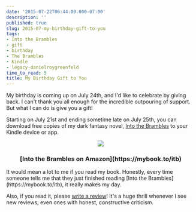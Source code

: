 ```yaml
---
date: '2015-07-22T06:44:00.000-07:00'
description: ''
published: true
slug: 2015-07-my-birthday-gift-to-you
tags:
- Into the Brambles
- gift
- birthday
- The Brambles
- Kindle
- legacy-danielroygreenfeld
time_to_read: 5
title: My Birthday Gift to You
---
```


My birthday is coming up on July 24th, and I'd like to celebrate by giving back. I can't thank you all enough for the incredible outpouring of support. But what I can do is give you a gift!

Starting on July 21st and ending sometime late on July 25th, you can download free copies of my dark fantasy novel, [Into the Brambles](https://mybook.to/itb) to your Kindle device or app.

<div class="separator" style="clear: both; text-align: center;"><a href="https://mybook.to/itb"><img border="0" src="https://3.bp.blogspot.com/-yL14AoUFQmo/Va6qoM1EUhI/AAAAAAAAJ4A/fBAeqK7VDms/s1600/into-the-brambles-free-on-birthday-484x252.jpg" /></a></div><div class="separator" style="clear: both; text-align: center;">
</div><h3 style="clear: both; text-align: center;">[Into the Brambles on Amazon](https://mybook.to/itb)</h3><div class="separator" style="clear: both; text-align: center;">
</div>It would mean a lot to me if you read my book. Honestly, every time someone tells me that they just finished reading [Into the Brambles](https://mybook.to/itb), it really makes my day.

<span style="text-align: center;">Also, if you read it, please&nbsp;</span>[write a review](https://www.amazon.com/review/create-review?ie=UTF8&asin=B00VC5UQHO&channel=detail-glance&nodeID=133140011&ref_=cm_cr_dp_wrt_summary&store=digital-text#)<span style="text-align: center;">! It's a huge thrill whenever I see new reviews, even ones with honest, constructive criticism.</span>
